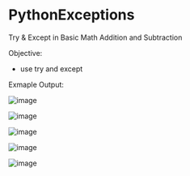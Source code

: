 # PythonExceptions
Try &amp; Except in Basic Math Addition and Subtraction

Objective:
- use try and except 

Exmaple Output:

![image](https://user-images.githubusercontent.com/97081479/179418462-28da3d9c-af36-46d4-b20e-0a62775fac42.png)

![image](https://user-images.githubusercontent.com/97081479/179418582-b137c453-f901-4997-8396-a77feda4acad.png)

![image](https://user-images.githubusercontent.com/97081479/179418499-cdf55b92-4c82-4cc0-b744-135ecda0a6a2.png)

![image](https://user-images.githubusercontent.com/97081479/179418527-d0f299ca-60ca-4021-9cce-fe86e2a51d78.png)

![image](https://user-images.githubusercontent.com/97081479/179418552-9cfa1173-5ed3-4f1a-8605-07ac21eac680.png)


